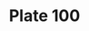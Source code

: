 ---
pid: '100'
an: '7'
title: Plate 100
rev_year: 
_date: 20 March 1798
caption: Cheveux à la Titus, habit dégagé, pantalon à la Hussarde
translation: Hair like Titus, casual clothing, Hussar pants
student: Brontë Hebdon
keywords: 
permalink: /plates/100
layout: plate-page
---